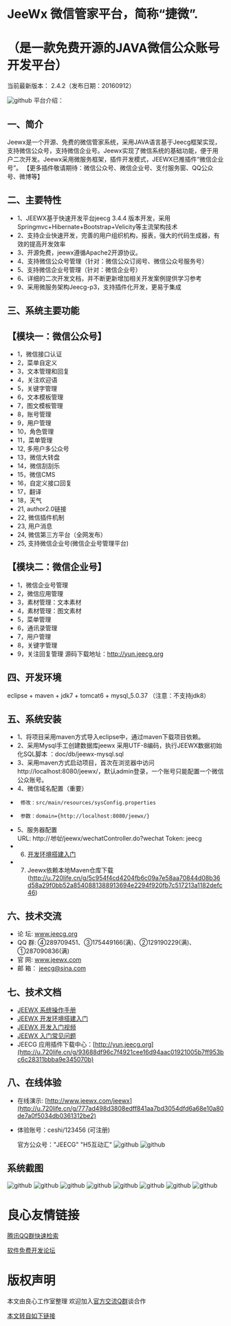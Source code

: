JeeWx 微信管家平台，简称“捷微”.
===============
  （是一款免费开源的JAVA微信公众账号开发平台）
===============
当前最新版本： 2.4.2（发布日期：20160912）

![github](http://img.blog.csdn.net/20140706133601296?watermark/2/text/aHR0cDovL2Jsb2cuY3Nkbi5uZXQvemhhbmdkYWlzY290dA==/font/5a6L5L2T/fontsize/400/fill/I0JBQkFCMA==/dissolve/70/gravity/Center "jeewx")
 平台介绍：

一、简介
-----------------------------------
Jeewx是一个开源、免费的微信管家系统，采用JAVA语言基于Jeecg框架实现，支持微信公众号，支持微信企业号。Jeewx实现了微信系统的基础功能，便于用户二次开发。Jeewx采用微服务框架，插件开发模式，JEEWX已推插件“微信企业号”。
【更多插件敬请期待：微信公众号、微信企业号、支付服务窗、QQ公众号、微博等】

二、主要特性
-----------------------------------
* 	1、JEEWX基于快速开发平台jeecg 3.4.4 版本开发，采用Springmvc+Hibernate+Bootstrap+Velicity等主流架构技术
*   2、支持企业快速开发，完善的用户组织机构，报表，强大的代码生成器，有效的提高开发效率
*   3、开源免费，jeewx遵循Apache2开源协议。
*   4、支持微信公众号管理（针对：微信公众订阅号、微信公众号服务号）
*   5、支持微信企业号管理（针对：微信企业号）
*   6、详细的二次开发文档，并不断更新增加相关开发案例提供学习参考
*   9、采用微服务架构Jeecg-p3，支持插件化开发，更易于集成


三、系统主要功能
-----------------------------------

【模块一：微信公众号】
-----------------------------------
*   1，微信接口认证
*   2，菜单自定义
*   3，文本管理和回复
*   4，关注欢迎语
*   5，关键字管理
*   6，文本模板管理
*   7，图文模板管理
*   8，账号管理
*   9，用户管理
*   10，角色管理
*   11，菜单管理
*   12, 多用户多公众号
*   13，微信大转盘
*   14，微信刮刮乐
*   15，微信CMS
*   16，自定义接口回复
*   17，翻译
*   18，天气
*   21, author2.0链接
*   22, 微信插件机制
*   23, 用户消息
*   24, 微信第三方平台（全网发布）
*   25, 支持微信企业号(微信企业号管理平台)


【模块二：微信企业号】
-----------------------------------
*   1，微信企业号管理
*   2，微信应用管理
*   3，素材管理：文本素材
*   4，素材管理：图文素材
*   5，菜单管理
*   6，通讯录管理
*   7，用户管理
*   8，关键字管理
*   9，关注回复管理
    源码下载地址：http://yun.jeecg.org

四、开发环境
-----------------------------------
  eclipse + maven + jdk7 + tomcat6 + mysql_5.0.37 （注意：不支持jdk8）

五、系统安装
-----------------------------------
* 	1、将项目采用maven方式导入eclipse中，通过maven下载项目依赖。
* 	2、采用Mysql手工创建数据库jeewx 采用UTF-8编码，执行JEEWX数据初始化SQL脚本 ：doc/db/jeewx-mysql.sql
* 	3、采用maven方式启动项目，首次在浏览器中访问 http://localhost:8080/jeewx/，默认admin登录，一个账号只能配置一个微信公众账号。
* 	4、微信域名配置（重要）
* 	   修改：src/main/resources/sysConfig.properties
* 	   参数：domain={http://localhost:8080/jeewx/}
* 	5、服务器配置      
        URL:   http://*地址*/jeewx/wechatController.do?wechat 
        Token:  jeecg 
*   6. [开发环境搭建入门](http://u.720life.cn/g/b4fcde2c1409bb1f59ad66363fddb3235c7498b3747e0b953f7e153f50db9c743482c7d8c5e9c3159ce0b5ae6f4df6ff58b853408a0b622e2a77eded54b44378b6670fa9b72eb5079491aaaf387ef411) 
*   7. Jeewx依赖本地Maven仓库下载 (http://u.720life.cn/g/5c954f4cd4204fb6c09a7e58aa70844d08b36d58a29f0bb52a8540881388913694e2294f920fb7c517213a1182defc46) 

六、技术交流
-----------------------------------
* 	论 坛:  www.jeecg.org
* 	QQ 群:  ④289709451、③175449166(满)、②129190229(满)、①287090836(满)
* 	官 网:  www.jeewx.com
* 	邮 箱： jeecg@sina.com


七、技术文档
-----------------------------------
* [JEEWX 系统操作手册](http://u.720life.cn/g/5997fd1f539dfbe7c9c67736234755a47ce8905daa5af1296d2963974eb062f3b39c01b15e2888a5f5090f2f4ff4cd0ef0203b3c2cc6c7cbb9dc405949b814fa)
* [JEEWX 开发环境搭建入门](http://u.720life.cn/g/5997fd1f539dfbe7c9c67736234755a47ce8905daa5af1296d2963974eb062f3b39c01b15e2888a5f5090f2f4ff4cd0e5631a64a9c7f1f5fa7e1c6689eab364d)
* [JEEWX 开发入门视频](http://u.720life.cn/g/b4fcde2c1409bb1f59ad66363fddb3235c7498b3747e0b953f7e153f50db9c743482c7d8c5e9c3159ce0b5ae6f4df6ffae0d019111a675f87ff925553943b4e3cec7eba8d2caba6f45cbed978a07fddc)
* [JEEWX 入门常见问题](http://u.720life.cn/g/b4fcde2c1409bb1f59ad66363fddb3235c7498b3747e0b953f7e153f50db9c743482c7d8c5e9c3159ce0b5ae6f4df6ff3767c29bc91195c4e5d99ade4a1568be506c0cb30486ae37aa422c211b8f197d)
* JEECG 应用插件下载中心：[http://yun.jeecg.org](http://u.720life.cn/g/93688df96c7f4921cee16d94aac01921005b7ff953bc6c28311bbba9e345070b)

八、在线体验
-----------------------------------
*   在线演示: [http://www.jeewx.com/jeewx](http://u.720life.cn/g/777ad498d3808edff841aa7bd3054dfd6a68e10a80de7a0f5034db0361312be2)
*   体验账号：ceshi/123456 (可注册)

    官方公众号："JEECG"  "H5互动汇"
![github](http://img.blog.csdn.net/20160323155143399?watermark/2/text/aHR0cDovL2Jsb2cuY3Nkbi5uZXQv/font/5a6L5L2T/fontsize/400/fill/I0JBQkFCMA==/dissolve/70/gravity/Center "jeewx")
![github](http://img.blog.csdn.net/20160323154916164?watermark/2/text/aHR0cDovL2Jsb2cuY3Nkbi5uZXQv/font/5a6L5L2T/fontsize/400/fill/I0JBQkFCMA==/dissolve/70/gravity/Center "jeewx")


系统截图 
-----------------------------------
![github](http://img.blog.csdn.net/20160908175834009?watermark/2/text/aHR0cDovL2Jsb2cuY3Nkbi5uZXQv/font/5a6L5L2T/fontsize/400/fill/I0JBQkFCMA==/dissolve/70/gravity/Center "jeewx")
![github](http://img.blog.csdn.net/20160822173828381?watermark/2/text/aHR0cDovL2Jsb2cuY3Nkbi5uZXQv/font/5a6L5L2T/fontsize/400/fill/I0JBQkFCMA==/dissolve/70/gravity/Center "jeewx")
![github](http://img.blog.csdn.net/20160822173833177?watermark/2/text/aHR0cDovL2Jsb2cuY3Nkbi5uZXQv/font/5a6L5L2T/fontsize/400/fill/I0JBQkFCMA==/dissolve/70/gravity/Center "jeewx")
![github](http://img.blog.csdn.net/20160323152508827?watermark/2/text/aHR0cDovL2Jsb2cuY3Nkbi5uZXQv/font/5a6L5L2T/fontsize/400/fill/I0JBQkFCMA==/dissolve/70/gravity/Center "jeewx")
![github](http://img.blog.csdn.net/20160323153059001?watermark/2/text/aHR0cDovL2Jsb2cuY3Nkbi5uZXQv/font/5a6L5L2T/fontsize/400/fill/I0JBQkFCMA==/dissolve/70/gravity/Center "jeewx")
![github](http://img.blog.csdn.net/20160323153104923?watermark/2/text/aHR0cDovL2Jsb2cuY3Nkbi5uZXQv/font/5a6L5L2T/fontsize/400/fill/I0JBQkFCMA==/dissolve/70/gravity/Center "jeewx")
![github](http://img.blog.csdn.net/20160323153117501?watermark/2/text/aHR0cDovL2Jsb2cuY3Nkbi5uZXQv/font/5a6L5L2T/fontsize/400/fill/I0JBQkFCMA==/dissolve/70/gravity/Center "jeewx")
![github](http://img.blog.csdn.net/20160323153122251?watermark/2/text/aHR0cDovL2Jsb2cuY3Nkbi5uZXQv/font/5a6L5L2T/fontsize/400/fill/I0JBQkFCMA==/dissolve/70/gravity/Center "jeewx")



 # 良心友情链接

[腾讯QQ群快速检索](http://u.720life.cn/s/8cf73f7c)

[软件免费开发论坛](http://u.720life.cn/s/bbb01dc0)

# 版权声明 

本文由良心工作室整理 欢迎加入[官方交流Q群](https://u.720life.cn/s/f2316816)谈合作

[本文转自如下链接](http://u.720life.cn/g/2e71d0f0a5c601172267ba20d3a43c6e21c979b0bde1ab90d2a205193400adb64cd3506fcf5fcfbcb038b9a1e01e6c47f4356f231667b7bc8350f28f90dfa538)